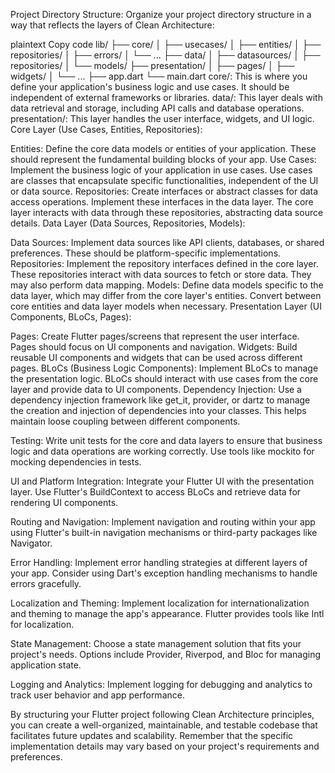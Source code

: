 Project Directory Structure:
Organize your project directory structure in a way that reflects the layers of Clean Architecture:

plaintext
Copy code
lib/
├── core/
│   ├── usecases/
│   ├── entities/
│   ├── repositories/
│   ├── errors/
│   └── ...
├── data/
│   ├── datasources/
│   ├── repositories/
│   └── models/
├── presentation/
│   ├── pages/
│   ├── widgets/
│   └── ...
├── app.dart
└── main.dart
core/: This is where you define your application's business logic and use cases. It should be independent of external frameworks or libraries.
data/: This layer deals with data retrieval and storage, including API calls and database operations.
presentation/: This layer handles the user interface, widgets, and UI logic.
Core Layer (Use Cases, Entities, Repositories):

Entities: Define the core data models or entities of your application. These should represent the fundamental building blocks of your app.
Use Cases: Implement the business logic of your application in use cases. Use cases are classes that encapsulate specific functionalities, independent of the UI or data source.
Repositories: Create interfaces or abstract classes for data access operations. Implement these interfaces in the data layer. The core layer interacts with data through these repositories, abstracting data source details.
Data Layer (Data Sources, Repositories, Models):

Data Sources: Implement data sources like API clients, databases, or shared preferences. These should be platform-specific implementations.
Repositories: Implement the repository interfaces defined in the core layer. These repositories interact with data sources to fetch or store data. They may also perform data mapping.
Models: Define data models specific to the data layer, which may differ from the core layer's entities. Convert between core entities and data layer models when necessary.
Presentation Layer (UI Components, BLoCs, Pages):

Pages: Create Flutter pages/screens that represent the user interface. Pages should focus on UI components and navigation.
Widgets: Build reusable UI components and widgets that can be used across different pages.
BLoCs (Business Logic Components): Implement BLoCs to manage the presentation logic. BLoCs should interact with use cases from the core layer and provide data to UI components.
Dependency Injection:
Use a dependency injection framework like get_it, provider, or dartz to manage the creation and injection of dependencies into your classes. This helps maintain loose coupling between different components.

Testing:
Write unit tests for the core and data layers to ensure that business logic and data operations are working correctly. Use tools like mockito for mocking dependencies in tests.

UI and Platform Integration:
Integrate your Flutter UI with the presentation layer. Use Flutter's BuildContext to access BLoCs and retrieve data for rendering UI components.

Routing and Navigation:
Implement navigation and routing within your app using Flutter's built-in navigation mechanisms or third-party packages like Navigator.

Error Handling:
Implement error handling strategies at different layers of your app. Consider using Dart's exception handling mechanisms to handle errors gracefully.

Localization and Theming:
Implement localization for internationalization and theming to manage the app's appearance. Flutter provides tools like Intl for localization.

State Management:
Choose a state management solution that fits your project's needs. Options include Provider, Riverpod, and Bloc for managing application state.

Logging and Analytics:
Implement logging for debugging and analytics to track user behavior and app performance.

By structuring your Flutter project following Clean Architecture principles, you can create a well-organized, maintainable, and testable codebase that facilitates future updates and scalability. Remember that the specific implementation details may vary based on your project's requirements and preferences.
